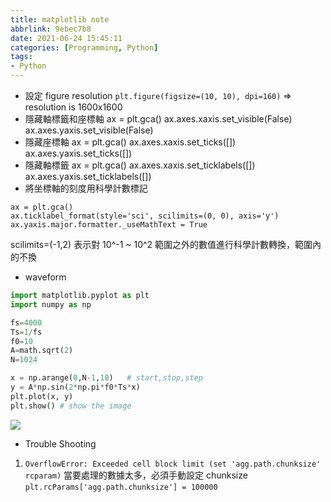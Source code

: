 ```yaml
---
title: matplotlib note
abbrlink: 9ebec7b8
date: 2021-06-24 15:45:11
categories: [Programming, Python]
tags:
- Python
---
```

* 設定 figure resolution
`plt.figure(figsize=(10, 10), dpi=160)`
=> resolution is 1600x1600
* 隱藏軸標籤和座標軸
ax = plt.gca()
ax.axes.xaxis.set_visible(False)
ax.axes.yaxis.set_visible(False)
* 隱藏座標軸
ax = plt.gca()
ax.axes.xaxis.set_ticks([])
ax.axes.yaxis.set_ticks([])
* 隱藏軸標籤
ax = plt.gca()
ax.axes.xaxis.set_ticklabels([])
ax.axes.yaxis.set_ticklabels([])
* 將坐標軸的刻度用科學計數標記
```
ax = plt.gca()
ax.ticklabel_format(style='sci', scilimits=(0, 0), axis='y')
ax.yaxis.major.formatter._useMathText = True
```
scilimits=(-1,2) 表示對 10^-1 ~ 10^2 範圍之外的數值進行科學計數轉換，範圍內的不換
* waveform
```python
import matplotlib.pyplot as plt
import numpy as np

fs=4000
Ts=1/fs
f0=10
A=math.sqrt(2)
N=1024

x = np.arange(0,N-1,10)   # start,stop,step
y = A*np.sin(2*np.pi*f0*Ts*x)
plt.plot(x, y)
plt.show() # show the image
```
![](image_01.png)

* Trouble Shooting
1. `OverflowError: Exceeded cell block limit (set 'agg.path.chunksize' rcparam)`
當要處理的數據太多，必須手動設定 chunksize
`plt.rcParams['agg.path.chunksize'] = 100000`